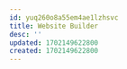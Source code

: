 ```yaml
---
id: yuq260o8a55em4ae1lzhsvc
title: Website Builder
desc: ''
updated: 1702149622800
created: 1702149622800
---
```


